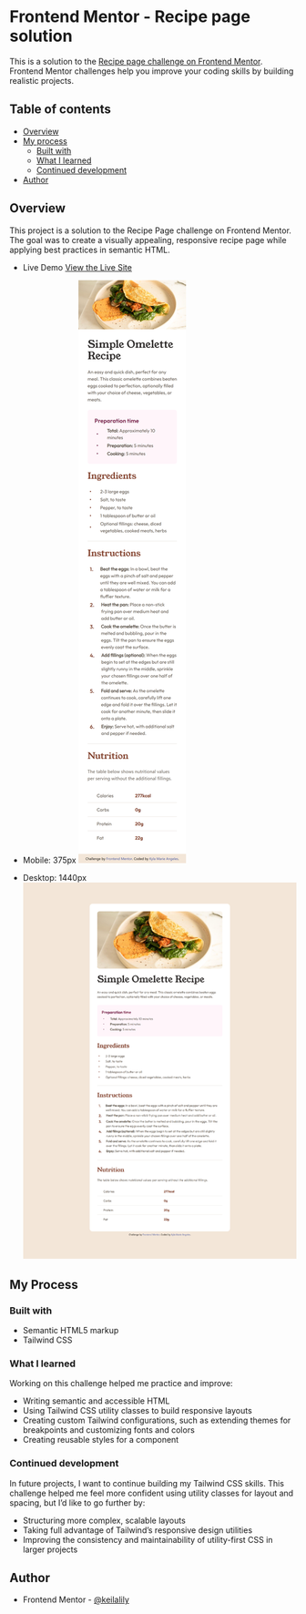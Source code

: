 # Frontend Mentor - Recipe page solution

This is a solution to the [Recipe page challenge on Frontend Mentor](https://www.frontendmentor.io/challenges/recipe-page-KiTsR8QQKm). Frontend Mentor challenges help you improve your coding skills by building realistic projects. 

## Table of contents

- [Overview](#overview)
- [My process](#my-process)
  - [Built with](#built-with)
  - [What I learned](#what-i-learned)
  - [Continued development](#continued-development)
- [Author](#author)

## Overview

This project is a solution to the Recipe Page challenge on Frontend Mentor. The goal was to create a visually appealing, responsive recipe page while applying best practices in semantic HTML.

- Live Demo
[View the Live Site](https://keilalily.github.io/fm-recipe-page/)

- Mobile: 375px
![](./design/recipe-page-mobile.png)

- Desktop: 1440px
![](./design/recipe-page-desktop.png)

## My Process

### Built with

- Semantic HTML5 markup
- Tailwind CSS

### What I learned

Working on this challenge helped me practice and improve:
- Writing semantic and accessible HTML
- Using Tailwind CSS utility classes to build responsive layouts
- Creating custom Tailwind configurations, such as extending themes for breakpoints and customizing fonts and colors
- Creating reusable styles for a component

### Continued development

In future projects, I want to continue building my Tailwind CSS skills. This challenge helped me feel more confident using utility classes for layout and spacing, but I’d like to go further by:
- Structuring more complex, scalable layouts
- Taking full advantage of Tailwind’s responsive design utilities
- Improving the consistency and maintainability of utility-first CSS in larger projects

## Author

- Frontend Mentor - [@keilalily](https://www.frontendmentor.io/profile/keilalily)